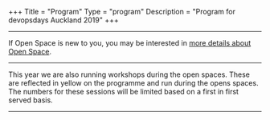 +++
Title = "Program"
Type = "program"
Description = "Program for devopsdays Auckland 2019"
+++

<div class = "row">
  <div class = "col">
    <hr />
    If Open Space is new to you, you may be interested in <a href="/pages/open-space-format">more details about Open Space</a>.
    <hr />
    This year we are also running workshops during the open spaces. These are reflected in yellow on the programme and run during the opens spaces. The numbers for these sessions will be limited based on a first in first served basis.
    <hr />
  </div>
</div>
